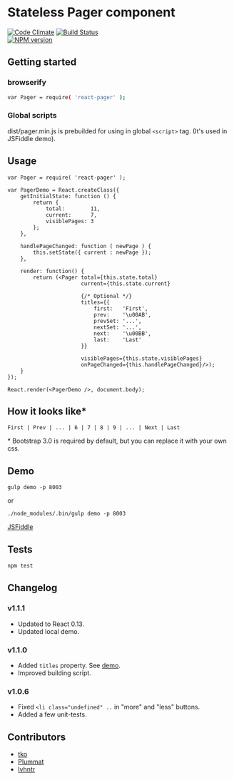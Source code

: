 # Stateless Pager component
[![Code Climate][cc-image]][cc-url]
[![Build Status][travis-image]][travis-url]<br />
[![NPM version][npm-stats]][npm-url]


## Getting started
### browserify
```sh
var Pager = require( 'react-pager' );
```

### Global scripts
dist/pager.min.js is prebuilded for using in global `<script>` tag.
(It's used in JSFiddle demo).


## Usage
```
var Pager = require( 'react-pager' );

var PagerDemo = React.createClass({
    getInitialState: function () {
        return {
            total:        11,
            current:      7,
            visiblePages: 3
        };
    },
    
    handlePageChanged: function ( newPage ) {
        this.setState({ current : newPage });
    },
    
    render: function() {
        return (<Pager total={this.state.total}
                       current={this.state.current}
                       
                       {/* Optional */}
                       titles={{
                           first:   'First',
                           prev:    '\u00AB',
                           prevSet: '...',
                           nextSet: '...',
                           next:    '\u00BB',
                           last:    'Last'
                       }}
                       
                       visiblePages={this.state.visiblePages}
                       onPageChanged={this.handlePageChanged}/>);
    }
});

React.render(<PagerDemo />, document.body);
```


## How it looks like*
```
First | Prev | ... | 6 | 7 | 8 | 9 | ... | Next | Last
```

\* Bootstrap 3.0 is required by default, but you can replace it with your own css.


## Demo
```shell
gulp demo -p 8003 
```
or
```shell
./node_modules/.bin/gulp demo -p 8003
```

[JSFiddle](http://jsfiddle.net/azaviruha/69z2wepo/4060/)


## Tests
```sh
npm test
```

## Changelog
### v1.1.1
* Updated to React 0.13.
* Updated local demo. 

### v1.1.0
* Added `titles` property. See [demo](http://jsfiddle.net/azaviruha/kb3gN/10213/).
* Improved building script.

### v1.0.6
* Fixed `<li class="undefined" ..` in "more" and "less" buttons.
* Added a few unit-tests.


## Contributors
* [tko](https://github.com/tko)
* [Plummat](https://github.com/Plummat)
* [lvhntr](https://github.com/lvhntr)


[npm-stats]: https://nodei.co/npm/react-pager.png?compact=true
[npm-url]: https://www.npmjs.org/package/react-pager
[cc-image]: https://codeclimate.com/github/AZaviruha/pager/badges/gpa.svg
[cc-url]: https://codeclimate.com/github/AZaviruha/pager
[travis-image]: https://travis-ci.org/AZaviruha/pager.svg?branch=master
[travis-url]: https://travis-ci.org/AZaviruha/pager
